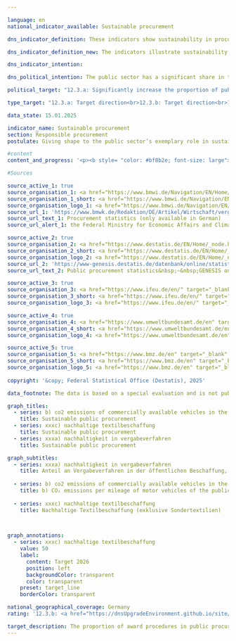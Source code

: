 ```yaml
---

language: en        
national_indicator_available: Sustainable procurement        

dns_indicator_definition: These indicators show sustainability in procurement through the examples of paper and the <abbr title="Carbon dioxide" tabindex="0">CO₂</abbr> emissions of motor vehicles. Each is depicted as an index using 2015&nbsp;as its base year.<br>Indicator 12.3.a ”Paper bearing the Blue Angel label as a proportion of the total paper consumption of the direct federal administration” measures what proportion of total paper procured for the direct federal administration is certified with the Blue Angel ecolabel. Since reporting year 2018, only non-coloured A4-sized printer and copier paper is recorded.<br>Indicator 12.3.b “CO₂ emissions of publicity owned vehicles by distance travelled” shows the <abbr title="Carbon dioxide" tabindex="0">CO₂</abbr> emissions of publicly owned vehicles in relation to the distances they travel.        

dns_indicator_definition_new: The indicators illustrate sustainability in public procurement using examples of award procedures overall (12.3.a), <abbr title="Carbon dioxide" tabindex="0">CO₂</abbr> emissions from motor vehicles (12.3.b) and sustainable textile procurement (12.3.c). The indicator 12.3.a ‘Award procedures in public procurement in which at least one sustainability criterion was taken into account’ represents the proportion of the total number of procedures for awarding public contracts/concessions with consideration of sustainability criteria that were reported to the procurement statistics for the respective reporting year (in per cent). Indicator 12.3.b ‘CO₂ emissions per kilometres travelled by public sector vehicles’ compares <abbr title="Carbon dioxide" tabindex="0">CO₂</abbr> emissions with the base year 2015&nbsp;in relation to the corresponding kilometres travelled. Indicator 12.3.c shows the sustainable textile procurement of the Federal Administration (excluding special textiles) (in per cent).        

dns_indicator_intention:         

dns_political_intention: The public sector has a significant share in the demand for products and services. Aligning public procurement with the guiding principle of sustainability and strengthening sustainability criteria in public procurement should therefore act as a lever for increasing the supply of sustainable products.        

political_target: "12.3.a: Significantly increase the proportion of public procurement contracts in which sustainability criteria are taken into account so that this is the norm by 2030. It should be noted that procurement to cover the needs of the German Federal Armed Forces, the Federal Police and civil defence and disaster control will not contribute to an increase.<br>12.3.b: Significant reduction<br>12.3.c: Increase to 50&nbsp;per cent by 2026"        

type_target: "12.3.a: Target direction<br>12.3.b: Target direction<br>12.3.c: Goal with a specific target value"        

data_state: 15.01.2025        

indicator_name: Sustainable procurement        
section: Responsible procurement        
postulate: Giving shape to the public sector’s exemplary role in sustainable procurement        

#content         
content_and_progress: '<p><b style= "color: #bf8b2e; font-size: large">12.3.a, b, c Sustainable procurement</b><br><br>xxx</p>'                

#Sources        

source_active_1: true
source_organisation_1: <a href="https://www.bmwi.de/Navigation/EN/Home/home.html" target="_blank" onclick="return confirm_alert('the Federal Ministry for Economic Affairs and Climate Action', 'En')">Federal Ministry for Economic Affairs and Climate Action</a>
source_organisation_1_short: <a href="https://www.bmwi.de/Navigation/EN/Home/home.html" target="_blank" onclick="return confirm_alert('the Federal Ministry for Economic Affairs and Climate Action', 'En')">Federal Ministry for Economic Affairs and Climate Action</a>
source_organisation_logo_1: <a href="https://www.bmwi.de/Navigation/EN/Home/home.html" target="_blank" onclick="return confirm_alert('the Federal Ministry for Economic Affairs and Climate Action', 'En')"><img src="https://dnsTestEnvironment.github.io/dns-indicators/public/OrgImgEn/bmwe.png" alt="Federal Ministry for Economic Affairs and Climate Action" title=" Click here to visit the homepage of the organizationFederal Ministry for Economic Affairs and Climate Action" style="height:60px; width:148px; border:transparent"/></a>
source_url_1: 'https://www.bmwk.de/Redaktion/DE/Artikel/Wirtschaft/vergabestatistik.html'
source_url_text_1: Procurement statistics (only available in German)
source_url_alert_1: the Federal Ministry for Economic Affairs and Climate Action

source_active_2: true
source_organisation_2: <a href="https://www.destatis.de/EN/Home/_node.html" target="_blank">Federal Statistical Office</a>
source_organisation_2_short: <a href="https://www.destatis.de/EN/Home/_node.html" target="_blank">Federal Statistical Office</a>
source_organisation_logo_2: <a href="https://www.destatis.de/EN/Home/_node.html" target="_blank"><img src="https://dnsTestEnvironment.github.io/dns-indicators/public/OrgImgEn/destatis.png" alt="Federal Statistical Office" title=" Click here to visit the homepage of the organizationFederal Statistical Office" style="height:60px; width:148px; border:transparent"/></a>
source_url_2: 'https://www-genesis.destatis.de/datenbank/online/statistic/79994/details'
source_url_text_2: Public procurement statistics&nbsp;–&nbsp;GENESIS online 79994

source_active_3: true
source_organisation_3: <a href="https://www.ifeu.de/en/" target="_blank" onclick="return confirm_alert('the Institute for Energy and Environmental Research', 'En')">Institute for Energy and Environmental Research</a>
source_organisation_3_short: <a href="https://www.ifeu.de/en/" target="_blank" onclick="return confirm_alert('the Institute for Energy and Environmental Research', 'En')">Institute for Energy and Environmental Research</a>
source_organisation_logo_3: <a href="https://www.ifeu.de/en/" target="_blank" onclick="return confirm_alert('the Institute for Energy and Environmental Research', 'En')"><img src="https://dnsTestEnvironment.github.io/dns-indicators/public/OrgImgEn/ifeu.png" alt="Institute for Energy and Environmental Research" title=" Click here to visit the homepage of the organizationInstitute for Energy and Environmental Research" style="height:60px; width:148px; border:transparent"/></a>

source_active_4: true
source_organisation_4: <a href="https://www.umweltbundesamt.de/en" target="_blank" onclick="return confirm_alert('the German Environment Agency', 'En')">German Environment Agency</a>
source_organisation_4_short: <a href="https://www.umweltbundesamt.de/en" target="_blank" onclick="return confirm_alert('the German Environment Agency', 'En')">German Environment Agency</a>
source_organisation_logo_4: <a href="https://www.umweltbundesamt.de/en" target="_blank" onclick="return confirm_alert('the German Environment Agency', 'En')"><img src="https://dnsTestEnvironment.github.io/dns-indicators/public/OrgImgEn/uba.png" alt="German Environment Agency" title=" Click here to visit the homepage of the organizationGerman Environment Agency" style="height:60px; width:148px; border:transparent"/></a>

source_active_5: true
source_organisation_5: <a href="https://www.bmz.de/en" target="_blank" onclick="return confirm_alert('the Federal Ministry for Economic Cooperation and Development', 'En')">Federal Ministry for Economic Cooperation and Development</a>
source_organisation_5_short: <a href="https://www.bmz.de/en" target="_blank" onclick="return confirm_alert('the Federal Ministry for Economic Cooperation and Development', 'En')">Federal Ministry for Economic Cooperation and Development</a>
source_organisation_logo_5: <a href="https://www.bmz.de/en" target="_blank" onclick="return confirm_alert('the Federal Ministry for Economic Cooperation and Development', 'En')"><img src="https://dnsTestEnvironment.github.io/dns-indicators/public/OrgImgEn/bmz.png" alt="Federal Ministry for Economic Cooperation and Development" title=" Click here to visit the homepage of the organizationFederal Ministry for Economic Cooperation and Development" style="height:60px; width:148px; border:transparent"/></a>
        
copyright: '&copy; Federal Statistical Office (Destatis), 2025'        

data_footnote: The data is based on a special evaluation and is not publicly available.        

graph_titles: 
  - series: b) co2 emissions of commercially available vehicles in the public sector
    title: Sustainable public procurement
  - series: xxxc) nachhaltige textilbeschaffung
    title: Sustainable public procurement
  - series: xxxa) nachhaltigkeit in vergabeverfahren
    title: Sustainable public procurement        

graph_subtitles: 
  - series: xxxa) nachhaltigkeit in vergabeverfahren
    title: Anteil an Vergabeverfahren in der öffentlichen Beschaffung, bei denen mindestens ein Nachhaltigkeitskriterium berücksichtigt wurde
    
  - series: b) co2 emissions of commercially available vehicles in the public sector
    title: b) CO₂ emissions per mileage of motor vehicles of the public sector
    
  - series: xxxc) nachhaltige textilbeschaffung
    title: Nachhaltige Textilbeschaffung (exklusive Sondertextilien)
            


graph_annotations:
  - series: xxxc) nachhaltige textilbeschaffung
    value: 50
    label:
      content: Target 2026
      position: left
      backgroundColor: transparent
      color: transparent
    preset: target_line
    borderColor: transparent                

national_geographical_coverage: Germany        
rating: '12.3.b: <a href="https://dnsUpgradeEnvironment.github.io/site/en/status"><img src="https://sdg-indikatoren.de/public/Wettersymbole/Wolke.png" title="In 2022 the average value aimed in the wrong direction or indicates stagnation, but the previous year had shown a turn in the desired direction." alt="Weathersymbol: cloud"/></a>'        

target_description: The proportion of award procedures in public procurement in which at least one sustainability criterion is taken into account (12.3.a) should increase.<br>>> No assessment (12.3.a) possible. Too few data points.<br><br><br><abbr title="Carbon dioxide" tabindex="0">CO₂</abbr> emissions per kilometres travelled by public sector vehicles (12.3.b) should decrease.<br>>> Based on the target formulation, indicator 12.3.b developed in the desired direction last year (2022). However, the average development over the last six years did not go in the desired direction, meaning that indicator 12.3.b is rated as "Cloud" for 2022.<br><br><br>The proportion of sustainable textile procurement by the Federal Administration (12.3.c) is to be increased to at least 50&nbsp;per cent by 2026.<br>>> No assessment (12.3.c) possible. No data points.        
---
```


